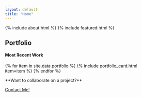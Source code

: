 ```yaml
---
layout: default
title: "Home"
---
```


{% include about.html %}
{% include featured.html %}

<section class="portfolio" id="portfolio">
    <h2 class="section_title">Portfolio</h2>
    <h4 class="section_subtitle">Most Recent Work</h4>
    <div class="box portfolio_box">
        {% for item in site.data.portfolio %}
            {% include portfolio_card.html item=item %}
        {% endfor %}
    </div>
</section>

<div class="contact-me" id="contact">
    <p>**Want to collaborate on a project?**</p>
    <a class="button" href="mailto:{{ site.email }}" target="_parent">Contact Me!</a>
</div>
    

